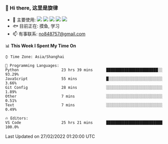 ### 👋 Hi there, 这里是旋律
- 🔭 主要使用: 
![](https://img.shields.io/badge/-Python-3e74a2?style=flat-square&logo=Python&logoColor=fff)
![](https://img.shields.io/badge/-Java-007396?mstyle=flat-square&logo=Java&logoColor=fff)
![](https://img.shields.io/badge/-Node.js-339933?style=flat-square&logo=Node.js&logoColor=fff)
![](https://img.shields.io/badge/-PostgreSQL-4169e1?style=flat-square&logo=PostgreSQL&logoColor=fff)
![](https://img.shields.io/badge/-VSCode-007acc?style=flat-square&logo=Visual-Studio-Code&logoColor=fff)
- 🐟 目前正在: 摸鱼, 学习
- 📫 有事联系: no848757@gmail.com

<!--START_SECTION:waka-->
📊 **This Week I Spent My Time On** 

```text
⌚︎ Time Zone: Asia/Shanghai

💬 Programming Languages: 
Python                   23 hrs 39 mins      ███████████████████████░░   93.29% 
JavaScript               55 mins             █░░░░░░░░░░░░░░░░░░░░░░░░   3.66% 
Git Config               28 mins             ░░░░░░░░░░░░░░░░░░░░░░░░░   1.89% 
Other                    7 mins              ░░░░░░░░░░░░░░░░░░░░░░░░░   0.51% 
Text                     7 mins              ░░░░░░░░░░░░░░░░░░░░░░░░░   0.49%

🔥 Editors: 
VS Code                  25 hrs 21 mins      █████████████████████████   100.0%

```


 Last Updated on 27/02/2022 01:20:00 UTC
<!--END_SECTION:waka-->
